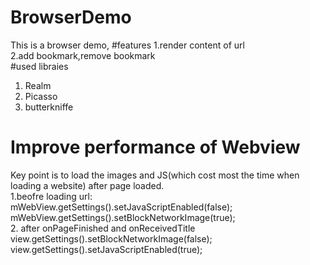 # BrowserDemo
This is a browser demo,
#features
1.render content of url   
2.add bookmark,remove bookmark   
#used libraies 
1. Realm  
2. Picasso  
3. butterkniffe

# Improve performance of Webview
Key point is to load the images and JS(which cost most the time when loading a website) after page loaded.  
1.beofre loading url:  
  mWebView.getSettings().setJavaScriptEnabled(false);  
  mWebView.getSettings().setBlockNetworkImage(true);  
2. after onPageFinished and onReceivedTitle  
  view.getSettings().setBlockNetworkImage(false);  
  view.getSettings().setJavaScriptEnabled(true);  
  


